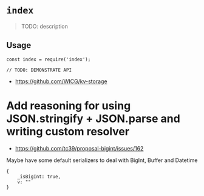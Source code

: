 # `index`

> TODO: description

## Usage

```
const index = require('index');

// TODO: DEMONSTRATE API
```
* https://github.com/WICG/kv-storage

# Add reasoning for using JSON.stringify + JSON.parse and writing custom resolver
* https://github.com/tc39/proposal-bigint/issues/162

Maybe have some default serializers to deal with BigInt, Buffer and Datetime 
```
{
    _isBigInt: true,
    v: ""
}
```
